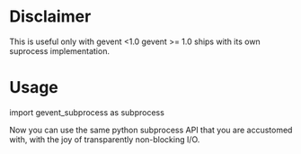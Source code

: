 Disclaimer
========

This is useful only with gevent \<1.0
gevent >= 1.0 ships with its own suprocess implementation.

Usage
=====

import gevent_subprocess as subprocess

Now you can use the same python subprocess API that you are accustomed with, with the joy of transparently non-blocking I/O.
